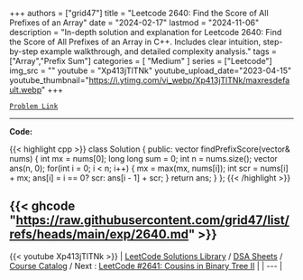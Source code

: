 
+++
authors = ["grid47"]
title = "Leetcode 2640: Find the Score of All Prefixes of an Array"
date = "2024-02-17"
lastmod = "2024-11-06"
description = "In-depth solution and explanation for Leetcode 2640: Find the Score of All Prefixes of an Array in C++. Includes clear intuition, step-by-step example walkthrough, and detailed complexity analysis."
tags = ["Array","Prefix Sum"]
categories = [
    "Medium"
]
series = ["Leetcode"]
img_src = ""
youtube = "Xp413jTlTNk"
youtube_upload_date="2023-04-15"
youtube_thumbnail="https://i.ytimg.com/vi_webp/Xp413jTlTNk/maxresdefault.webp"
+++



[`Problem Link`](https://leetcode.com/problems/find-the-score-of-all-prefixes-of-an-array/description/)

---
**Code:**

{{< highlight cpp >}}
class Solution {
public:
    vector<long long> findPrefixScore(vector<int>& nums) {
        int mx = nums[0];
        long long sum = 0;
        int n = nums.size();
        vector<long long> ans(n, 0);
        for(int i = 0; i < n; i++) {
            mx = max(mx, nums[i]);
            int scr = nums[i] + mx;
            ans[i] = i == 0? scr: ans[i - 1] + scr;
        }
        return ans;
    }
};
{{< /highlight >}}

{{< ghcode "https://raw.githubusercontent.com/grid47/list/refs/heads/main/exp/2640.md" >}}
---
{{< youtube Xp413jTlTNk >}}
| [LeetCode Solutions Library](https://grid47.xyz/leetcode/) / [DSA Sheets](https://grid47.xyz/sheets/) / [Course Catalog](https://grid47.xyz/courses/) / Next : [LeetCode #2641: Cousins in Binary Tree II](https://grid47.xyz/leetcode/solution-2641-cousins-in-binary-tree-ii/) |
| --- |
